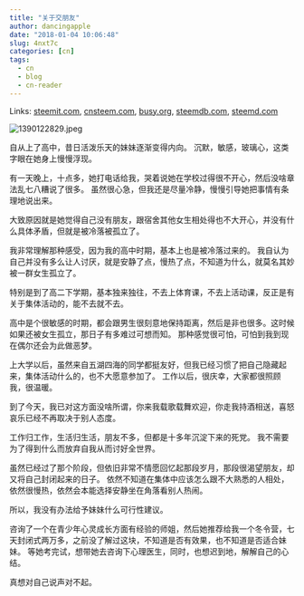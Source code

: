 ```yaml
---
title: "关于交朋友"
author: dancingapple
date: "2018-01-04 10:06:48"
slug: 4nxt7c
categories: [cn]
tags: 
  - cn
  - blog
  - cn-reader
---
```


Links: [steemit.com](https://steemit.com/cn/@dancingapple/4nxt7c), [cnsteem.com](https://cnsteem.com/cn/@dancingapple/4nxt7c), [busy.org](https://busy.org/cn/@dancingapple/4nxt7c), [steemdb.com](https://steemdb.com/cn/@dancingapple/4nxt7c), [steemd.com](https://steemd.com/cn/@dancingapple/4nxt7c)

![1390122829.jpeg](https://steemitimages.com/DQmQjy5wDCMc9zVZQpoeWvPsPeuYRDLY8CAnaFAuWYwTcze/1390122829.jpeg)

自从上了高中，昔日活泼乐天的妹妹逐渐变得内向。
沉默，敏感，玻璃心，这类字眼在她身上慢慢浮现。

有一天晚上，十点多，她打电话给我，哭着说她在学校过得很不开心，然后没啥章法乱七八糟说了很多。
虽然很心急，但我还是尽量冷静，慢慢引导她把事情有条理地说出来。

大致原因就是她觉得自己没有朋友，跟宿舍其他女生相处得也不大开心，并没有什么具体矛盾，但就是被冷落被孤立了。

我非常理解那种感受，因为我的高中时期，基本上也是被冷落过来的。
我自认为自己并没有多么让人讨厌，就是安静了点，慢热了点，不知道为什么，就莫名其妙被一群女生孤立了。

特别是到了高二下学期，基本独来独往，不去上体育课，不去上活动课，反正是有关于集体活动的，能不去就不去。

高中是个很敏感的时期，都会跟男生很刻意地保持距离，然后是非也很多。这时候如果还被女生孤立，那日子有多难过可想而知。
那种感觉很可怕，可怕到我到现在偶尔还会为此做恶梦。

上大学以后，虽然来自五湖四海的同学都挺友好，但我已经习惯了把自己隐藏起来，集体活动什么的，也不大愿意参加了。
工作以后，很庆幸，大家都很照顾我，很温暖。

到了今天，我已对这方面没啥所谓，你来我载歌载舞欢迎，你走我持酒相送，喜怒哀乐已经不再取决于别人态度。

工作归工作，生活归生活，朋友不多，但都是十多年沉淀下来的死党。
我不需要为了得到什么而放弃自我从而讨好全世界。

虽然已经过了那个阶段，但依旧非常不情愿回忆起那段岁月，那段很渴望朋友，却又将自己封闭起来的日子。
依然不知道在集体中应该怎么跟不大熟悉的人相处，依然很慢热，依然会本能选择安静坐在角落看别人热闹。

所以，我没有办法给予妹妹什么可行性建议。

咨询了一个在青少年心灵成长方面有经验的师姐，然后她推荐给我一个冬令营，七天封闭式两万多，之前没了解过这块，不知道是否有效果，也不知道是否适合妹妹。
等她考完试，想带她去咨询下心理医生，同时，也想迟到地，解解自己的心结。

真想对自己说声对不起。
